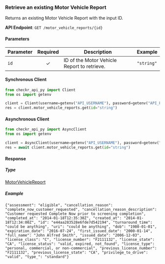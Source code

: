 
### Retrieve an existing Motor Vehicle Report <a name="get"></a>

Returns an existing Motor Vehicle Report with the input ID.


**API Endpoint**: `GET /motor_vehicle_reports/{id}`

#### Parameters

| Parameter | Required | Description | Example |
|-----------|:--------:|-------------|--------|
| `id` | ✓ | ID of the Motor Vehicle Report to retrieve. | `"string"` |

#### Synchronous Client

```python
from checkr_api_py import Client
from os import getenv

client = Client(username=getenv("API_USERNAME"), password=getenv("API_PASSWORD"))
res = client.motor_vehicle_reports.get(id="string")

```

#### Asynchronous Client

```python
from checkr_api_py import AsyncClient
from os import getenv

client = AsyncClient(username=getenv("API_USERNAME"), password=getenv("API_PASSWORD"))
res = await client.motor_vehicle_reports.get(id="string")

```

#### Response

##### Type
[MotorVehicleReport](/checkr_api_py/types/models/motor_vehicle_report.py)

##### Example
`{"assessment": "eligible", "cancellation_reason": "complete_now_customer_requested", "cancellation_reason_description": "Customer requested Complete Now prior to screening completion", "completed_at": "2014-01-18T12:35:30Z", "created_at": "2014-01-18T12:34:00Z", "id": "e44aa283528e6fde7d542194", "turnaround_time": "could be anything", "uri": "could be anything", "dob": "1980-01-01", "expiration_date": "2016-07-24", "first_issued_date": "2000-01-14", "full_name": "John Alfred Smith", "issued_date": "2006-12-03", "license_class": "C", "license_number": "F2111132", "license_state": "CA", "license_status": "valid, expired, not_found", "license_type": "personal, commercial, or non-commercial", "previous_license_number": "F2111132", "previous_license_state": "CA", "privilege_to_drive": "valid", "type_": "standard"}`
